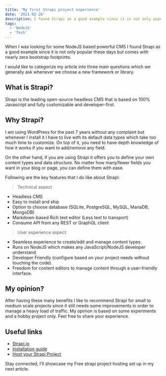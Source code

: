 ```yaml
---
title: 'My first Strapi project experience'
date: '2021-02-26'
description: I found Strapi as a good example since it is not only popular these days but comes with nearly zero bootstrap footprints.
tags:
  - 'NodeJS'
  - 'Tech'
---
```


When I was looking for some NodeJS based powerful CMS I found Strapi as a good example since it is not only popular these days but comes with nearly zero bootstrap footprints.

I would like to categorize my article into three main questions which we generally ask whenever we choose a new framework or library.

## What is Strapi?

Strapi is the leading open-source headless CMS that is based on 100% Javascript and fully customizable and developer-first.

## Why Strapi?

I am using WordPress for the past 7 years without any complaint but whenever I install it I have to live with its default data types which take too much time to customize. On top of it, you need to have depth knowledge of how it works if you want to add/remove any field.

On the other hand, if you are using Strapi it offers you to define your own content types and data structure. No matter how many/fewer fields you want in your blog or page, you can define them with ease.

Following are the key features that I do like about Strapi:

> Technical aspect

- Headless CMS
- Easy to install and ship
- Option to choose database (SQLite, PostgreSQL, MySQL, MariaDB, MongoDB)
- Markdown-based Rich text editor (Less text to transport)
- Consume API from any REST or GraphQL client

> User experience aspect

- Seamless experience to create/edit and manage content types.
- Runs on NodeJS which makes any JavaScript/NodeJS developer understand.
- Developer Friendly (configure based on your project needs without touching the code).
- Freedom for content editors to manage content through a user-friendly interface.

## My opinion?

After having these many benefits I like to recommend Strapi for small to medium scale projects since it still needs some improvements in order to manage a heavy load of traffic. My opinion is based on some experiments and a hobby project only. Feel free to share your experience.

## Useful links

- [Strapi.io](https://strapi.io/)
- [Installation guide](https://strapi.io/documentation/developer-docs/latest/getting-started/installation.html#installation-guides)
- [Host your Strapi Project](/posts/host-your-strapi-project/)

Stay connected, I’ll showcase my Free strapi project hosting set up in my next article.

